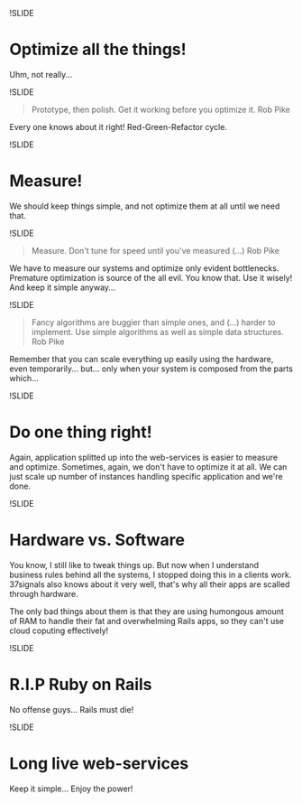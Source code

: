 !SLIDE
# Optimize all the things!

<note>
  Uhm, not really...
</note>

!SLIDE
<blockquote>
  Prototype, then polish. Get it working before you optimize it.
  <author>Rob Pike</author>
</blockquote>

<note>
  Every one knows about it right! Red-Green-Refactor cycle.
</note>

!SLIDE
# Measure!

<note>
  We should keep things simple, and not optimize them at all until we need that.
</note>

!SLIDE
<blockquote>
  Measure. Don't tune for speed until you've measured (...)
  <author>Rob Pike</author>
</blockquote>

<note>
  We have to measure our systems and optimize only evident bottlenecks.
  Premature optimization is source of the all evil. You know that. Use it
  wisely! And keep it simple anyway...
</note>

!SLIDE
<blockquote>
  Fancy algorithms are buggier than simple ones, and (...) harder
  to implement. Use simple algorithms as well as simple data structures.
  <author>Rob Pike</author>
</blockquote>

<note>
  Remember that you can scale everything up easily using the hardware,
  even temporarily... but... only when your system is composed from
  the parts which...
</note>

!SLIDE
# Do one thing right!

<note>
  Again, application splitted up into the web-services is easier
  to measure and optimize. Sometimes, again, we don't have to 
  optimize it at all. We can just scale up number of instances
  handling specific application and we're done. 
</note>

!SLIDE
# Hardware vs. Software

<note>
  You know, I still like to tweak things up. But now when I understand
  business rules behind all the systems, I stopped doing this in a clients
  work. 37signals also knows about it very well, that's why all their
  apps are scalled through hardware.
  
  The only bad things about them is that they are using humongous amount
  of RAM to handle their fat and overwhelming Rails apps, so they can't
  use cloud coputing effectively!
</note>

!SLIDE
# R.I.P Ruby on Rails

<note>
  No offense guys... Rails must die!
</note>

!SLIDE
# Long live web-services

<note>
  Keep it simple... Enjoy the power!
</note>
